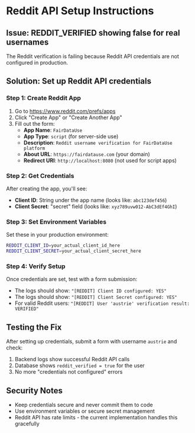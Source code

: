 # Reddit API Setup Instructions

## Issue: REDDIT_VERIFIED showing false for real usernames

The Reddit verification is failing because Reddit API credentials are not configured in production.

## Solution: Set up Reddit API credentials

### Step 1: Create Reddit App

1. Go to https://www.reddit.com/prefs/apps
2. Click "Create App" or "Create Another App"
3. Fill out the form:
   - **App Name**: `FairDataUse`
   - **App Type**: `script` (for server-side use)
   - **Description**: `Reddit username verification for FairDataUse platform`
   - **About URL**: `https://fairdatause.com` (your domain)
   - **Redirect URI**: `http://localhost:8080` (not used for script apps)

### Step 2: Get Credentials

After creating the app, you'll see:

- **Client ID**: String under the app name (looks like: `abc123def456`)
- **Client Secret**: "secret" field (looks like: `xyz789uvw012-AbC3dEf4GhI`)

### Step 3: Set Environment Variables

Set these in your production environment:

```bash
REDDIT_CLIENT_ID=your_actual_client_id_here
REDDIT_CLIENT_SECRET=your_actual_client_secret_here
```

### Step 4: Verify Setup

Once credentials are set, test with a form submission:

- The logs should show: `"[REDDIT] Client ID configured: YES"`
- The logs should show: `"[REDDIT] Client Secret configured: YES"`
- For valid Reddit users: `"[REDDIT] User 'austrie' verification result: VERIFIED"`

## Testing the Fix

After setting up credentials, submit a form with username `austrie` and check:

1. Backend logs show successful Reddit API calls
2. Database shows `reddit_verified = true` for the user
3. No more "credentials not configured" errors

## Security Notes

- Keep credentials secure and never commit them to code
- Use environment variables or secure secret management
- Reddit API has rate limits - the current implementation handles this gracefully
